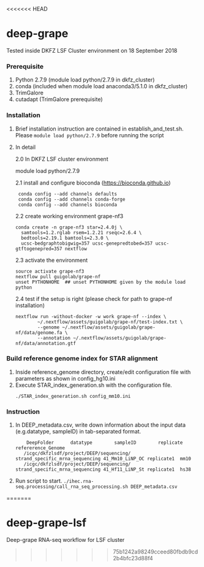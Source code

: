 <<<<<<< HEAD
# deep-grape

Tested inside DKFZ LSF Cluster environment on 18 September 2018
### Prerequisite
1. Python 2.7.9 (module load python/2.7.9 in dkfz_cluster)
2. conda (included when module load anaconda3/5.1.0 in dkfz_cluster)
3. TrimGalore
4. cutadapt (TrimGalore prerequisite)


### Installation
1. Brief installation instruction are contained in establish_and_test.sh. Please ```module load python/2.7.9``` before running the script
2. In detail 
   
   2.0 In DKFZ LSF cluster environment
       
	module load python/2.7.9

   2.1 install and configure bioconda (https://bioconda.github.io)
   
        conda config --add channels defaults
        conda config --add channels conda-forge
        conda config --add channels bioconda

   2.2 create working environment grape-nf3
   
       conda create -n grape-nf3 star=2.4.0j \
         samtools=1.2.rglab rsem=1.2.21 rseqc=2.6.4 \
         bedtools=2.19.1 bamtools=2.3.0 \
         ucsc-bedgraphtobigwig=357 ucsc-genepredtobed=357 ucsc-gtftogenepred=357 nextflow

   2.3 activate the environment
   
       source activate grape-nf3
       nextflow pull guigolab/grape-nf
       unset PYTHONHOME  ## unset PYTHONHOME given by the module load python

   2.4 test if the setup is right
       (please check for path to grape-nf installation)
	```
	nextflow run -without-docker -w work grape-nf --index \
            ~/.nextflow/assets/guigolab/grape-nf/test-index.txt \
            --genome ~/.nextflow/assets/guigolab/grape-nf/data/genome.fa \
            --annotation ~/.nextflow/assets/guigolab/grape-nf/data/annotation.gtf
	```
### Build reference genome index for STAR alignment
   1. Inside reference_genome directory, create/edit configuration file with parameters as shown in config_hg10.ini
   2. Execute STAR_index_generation.sh with the configuration file.
         ```
         ./STAR_index_generation.sh config_mm10.ini
         ```
   


### Instruction
1. In DEEP_metadata.csv, write down information about the input data (e.g.datatype, sampleID) in tab-separated format. 
   ```
       DeepFolder      datatype        sampleID        replicate       refererence_Genome
      /icgc/dkfzlsdf/project/DEEP/sequencing/	strand_specific_mrna_sequencing	41_Mm10_LiNP_OC	replicate1	mm10
      /icgc/dkfzlsdf/project/DEEP/sequencing/	strand_specific_mrna_sequencing	41_Hf11_LiNP_St	replicate1	hs38

   ```

2. Run script to start.
   ```./ihec.rna-seq.processing/call_rna_seq_processing.sh DEEP_metadata.csv``` 

=======
# deep-grape-lsf
Deep-grape RNA-seq workflow for LSF cluster
>>>>>>> 75b1242a98249cceed80fbdb9cd2b4bfc23d88f4
